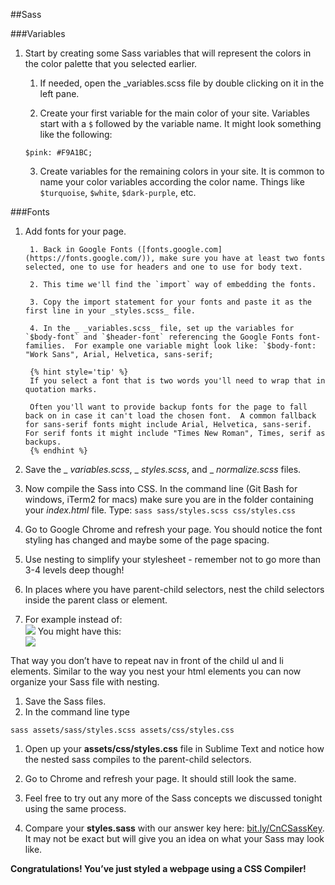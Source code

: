 ##Sass

###Variables
1. Start by creating some Sass variables that will represent the colors in the color palette that you selected earlier.

    1. If needed, open the _variables.scss file by double clicking on it in the left pane. 
    
    2. Create your first variable for the main color of your site. Variables start with a `$` followed by the variable name.  It might look something like the following:
    
    ```
    $pink: #F9A1BC;
    ```
    
    3. Create variables for the remaining colors in your site.  It is common to name your color variables according the color name.  Things like `$turquoise`, `$white`, `$dark-purple`, etc.
    
    


###Fonts
1. Add fonts for your page.
        
        1. Back in Google Fonts ([fonts.google.com](https://fonts.google.com/)), make sure you have at least two fonts selected, one to use for headers and one to use for body text. 

        2. This time we'll find the `import` way of embedding the fonts.
        
        3. Copy the import statement for your fonts and paste it as the first line in your _styles.scss_ file.
        
        4. In the _ _variables.scss_ file, set up the variables for `$body-font` and `$header-font` referencing the Google Fonts font-families.  For example one variable might look like: `$body-font: "Work Sans", Arial, Helvetica, sans-serif;
        
        {% hint style='tip' %}
        If you select a font that is two words you'll need to wrap that in quotation marks.
        
        Often you'll want to provide backup fonts for the page to fall back on in case it can't load the chosen font.  A common fallback for sans-serif fonts might include Arial, Helvetica, sans-serif.  For serif fonts it might include "Times New Roman", Times, serif as backups.
        {% endhint %}

2. Save the _ _variables.scss_, _ _styles.scss_, and _ _normalize.scss_ files.

3. Now compile the Sass into CSS. In the command line (Git Bash for windows, iTerm2 for macs) make sure you are in the folder containing your _index.html_ file.  Type: `sass sass/styles.scss css/styles.css`

4. Go to Google Chrome and refresh your page. You should notice the font styling has changed and maybe some of the page spacing.



7. Use nesting to simplify your stylesheet - remember not to go more than 3-4 levels deep though!

1. In places where you have parent-child selectors, nest the child selectors inside the parent class or element.
1. For example instead of:<br>
![](../images/image05.png)
You might have this:<br>
![](../images/image01.png)

That way you don’t have to repeat nav in front of the child ul and li elements. Similar to the way you nest your html elements you can now organize your Sass file with nesting.

1. Save the Sass files.
1. In the command line type

`sass assets/sass/styles.scss assets/css/styles.css`

1. Open up your **assets/css/styles.css** file in Sublime Text and notice how the nested sass compiles to the parent-child selectors.
1. Go to Chrome and refresh your page. It should still look the same.




10. Feel free to try out any more of the Sass concepts we discussed tonight using the same process.


1. Compare your **styles.sass** with our answer key here: [bit.ly/CnCSassKey](https://www.google.com/url?q=http://bit.ly/CnCSassKey&sa=D&ust=1478381675890000&usg=AFQjCNHy8sjHANATp6X20-ZMCmis6PP5pw). It may not be exact but will give you an idea on what your Sass may look like.

**Congratulations! You’ve just styled a webpage using a CSS Compiler!**

